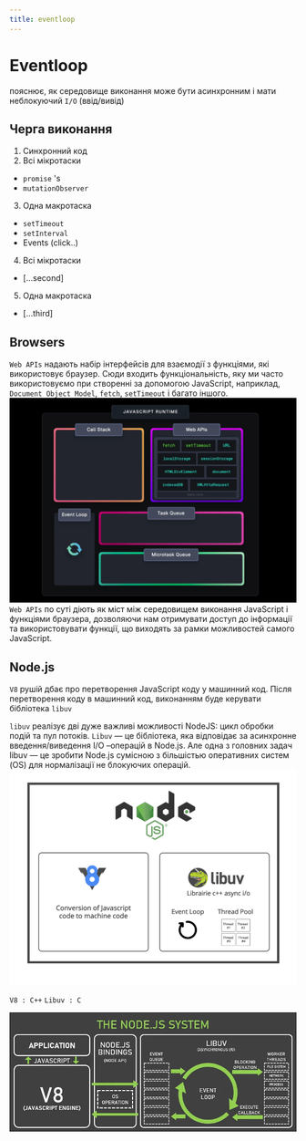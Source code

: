 ```yaml
---
title: eventloop
---
```


# Eventloop

пояснює, як середовище виконання може бути асинхронним і мати неблокуючий `I/O` (ввід/вивід)

## Черга виконання

1.  Синхронний код
2.  Всі мікротаски

- `promise` 's
- `mutationObserver`

3. Одна макротаска

- `setTimeout`
- `setInterval`
- Events (click..)

4. Всі мікротаски

- [...second]

5. Одна макротаска

- [...third]

## Browsers

`Web APIs` надають набір інтерфейсів для взаємодії з функціями, які використовує браузер. Сюди входить функціональність, яку ми часто використовуємо при створенні за допомогою JavaScript, наприклад, `Document Object Model`, `fetch`, `setTimeout` і багато іншого.
![Web API Browser](./assets/web_browser.png)
`Web APIs` по суті діють як міст між середовищем виконання JavaScript і функціями браузера, дозволяючи нам отримувати доступ до інформації та використовувати функції, що виходять за рамки можливостей самого JavaScript.

## Node.js

`V8` рушій дбає про перетворення JavaScript коду у машинний код. Після перетворення коду в машинний код, виконанням буде керувати бібліотека `libuv`

`libuv` реалізує дві дуже важливі можливості NodeJS: цикл обробки подій та пул потоків. `Libuv` — це бібліотека, яка відповідає за асинхронне введення/виведення I/O –операцій в Node.js. Але одна з головних задач libuv — це зробити Node.js сумісною з більшістью оперативних систем (OS) для нормалізації не блокуючих операцій.
![Node.js](./assets/nodejs.png)

`V8 : C++` `Libuv : C`

![Node.js system](./assets/nodejs_system.webp)
